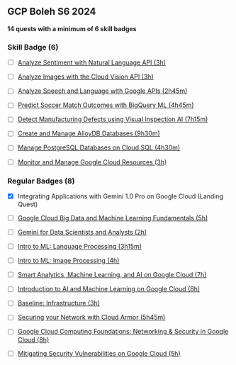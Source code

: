 ## GCP Boleh S6 2024

**14 quests with a minimum of 6 skill badges**

### Skill Badge (6)

- [ ] [Analyze Sentiment with Natural Language API (3h)](https://www.cloudskillsboost.google/course_templates/667)
- [ ] [Analyze Images with the Cloud Vision API (3h)](https://www.cloudskillsboost.google/course_templates/633)
- [ ] [Analyze Speech and Language with Google APIs (2h45m)](https://www.cloudskillsboost.google/course_templates/634)
- [ ] [Predict Soccer Match Outcomes with BigQuery ML (4h45m)](https://www.cloudskillsboost.google/course_templates/656)
- [ ] [Detect Manufacturing Defects using Visual Inspection AI (7h15m)](https://www.cloudskillsboost.google/course_templates/644)

- [ ] [Create and Manage AlloyDB Databases (9h30m)](https://www.cloudskillsboost.google/course_templates/642)
- [ ] [Manage PostgreSQL Databases on Cloud SQL (4h30m)](https://www.cloudskillsboost.google/course_templates/652)
- [ ] [Monitor and Manage Google Cloud Resources (3h)](https://www.cloudskillsboost.google/course_templates/653)



### Regular Badges (8)

- [x] Integrating Applications with Gemini 1.0 Pro on Google Cloud (Landing Quest)
- [ ] [Google Cloud Big Data and Machine Learning Fundamentals (5h)](https://www.cloudskillsboost.google/course_templates/3)
- [ ] [Gemini for Data Scientists and Analysts (2h)](https://www.cloudskillsboost.google/paths/236/course_templates/879)
- [ ] [Intro to ML: Language Processing (3h15m)](https://www.cloudskillsboost.google/course_templates/740)
- [ ] [Intro to ML: Image Processing (4h)](https://www.cloudskillsboost.google/course_templates/739)
- [ ] [Smart Analytics, Machine Learning, and AI on Google Cloud (7h)](https://www.cloudskillsboost.google/course_templates/55)
- [ ] [Introduction to AI and Machine Learning on Google Cloud (8h)](https://www.cloudskillsboost.google/course_templates/593)

- [ ] [Baseline: Infrastructure (3h)](https://www.cloudskillsboost.google/course_templates/620)
- [ ] [Securing your Network with Cloud Armor (5h45m)](https://www.cloudskillsboost.google/course_templates/785)
- [ ] [Google Cloud Computing Foundations: Networking & Security in Google Cloud (8h)](https://www.cloudskillsboost.google/course_templates/155)
- [ ] [Mitigating Security Vulnerabilities on Google Cloud (5h)](https://www.cloudskillsboost.google/course_templates/88)
